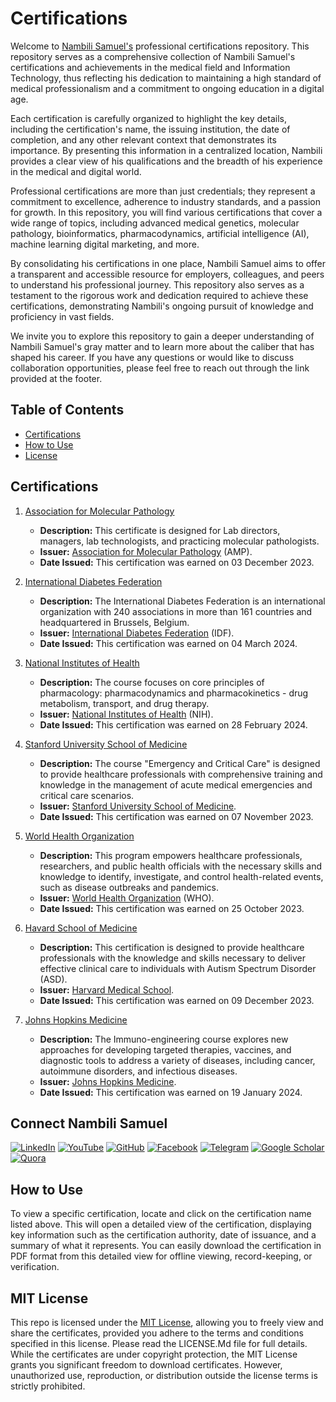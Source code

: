 # Certifications

Welcome to [Nambili Samuel's](https://github.com/Nambili-Samuel) professional certifications repository. This repository serves as a comprehensive collection of Nambili Samuel's certifications and achievements in the medical field and Information Technology, thus reflecting his dedication to maintaining a high standard of medical professionalism and a commitment to ongoing education in a digital age.

Each certification is carefully organized to highlight the key details, including the certification's name, the issuing institution, the date of completion, and any other relevant context that demonstrates its importance. By presenting this information in a centralized location, Nambili provides a clear view of his qualifications and the breadth of his experience in the medical and digital world.

Professional certifications are more than just credentials; they represent a commitment to excellence, adherence to industry standards, and a passion for growth. In this repository, you will find various certifications that cover a wide range of topics, including advanced medical genetics, molecular pathology, bioinformatics, pharmacodynamics, artificial intelligence (AI), machine learning digital marketing, and more.

By consolidating his certifications in one place, Nambili Samuel aims to offer a transparent and accessible resource for employers, colleagues, and peers to understand his professional journey. This repository also serves as a testament to the rigorous work and dedication required to achieve these certifications, demonstrating Nambili's ongoing pursuit of knowledge and proficiency in vast fields.

We invite you to explore this repository to gain a deeper understanding of Nambili Samuel's gray matter and to learn more about the caliber that has shaped his career. If you have any questions or would like to discuss collaboration opportunities, please feel free to reach out through the link provided at the footer.

## Table of Contents

- [Certifications](#certifications)
- [How to Use](#how-to-use)
- [License](#license)

## Certifications

1. [Association for Molecular Pathology](https://github.com/nambilisamuel/Certifications/blob/main/Association%20for%20Molecular%20Pathology.pdf)
   - **Description:** This certificate is designed for Lab directors, managers, lab technologists, and practicing molecular pathologists.
   - **Issuer:** [Association for Molecular Pathology](https://www.amp.org/) (AMP). 
   - **Date Issued:** This certification was earned on 03 December 2023.

2. [International Diabetes Federation](https://github.com/nambilisamuel/Certifications/blob/main/Biosimilar%20Insulin.pdf)
   - **Description:** The International Diabetes Federation is an international organization with 240 associations in more than 161 countries and headquartered in Brussels, Belgium. 
   - **Issuer:** [International Diabetes Federation](https://idf.org/) (IDF).
   - **Date Issued:** This certification was earned on 04 March 2024.
  
3. [National Institutes of Health](https://github.com/nambilisamuel/Certifications/blob/main/Clinical%20Pharmacology.pdf)
   - **Description:** The course focuses on core principles of pharmacology: pharmacodynamics and pharmacokinetics - drug metabolism, transport, and drug therapy.
   - **Issuer:** [National Institutes of Health](https://www.nih.gov/) (NIH).
   - **Date Issued:** This certification was earned on 28 February 2024.

4. [Stanford University School of Medicine](https://github.com/nambilisamuel/Certifications/blob/main/Emergency%20and%20Critical%20Care.pdf)
   - **Description:** The course "Emergency and Critical Care" is designed to provide healthcare professionals with comprehensive training and knowledge in the management of acute medical emergencies and critical care scenarios.
   - **Issuer:** [Stanford University School of Medicine](https://med.stanford.edu/).
   - **Date Issued:** This certification was earned on 07 November 2023.
  
5. [World Health Organization](https://github.com/nambilisamuel/Certifications/blob/main/Epidemiology%20-%20WHO.pdf)
   - **Description:** This program empowers healthcare professionals, researchers, and public health officials with the necessary skills and knowledge to identify, investigate, and control health-related events, such as disease outbreaks and pandemics.
   - **Issuer:** [World Health Organization](https://www.who.int/) (WHO).
   - **Date Issued:** This certification was earned on 25 October 2023.
  
6. [Havard School of Medicine](https://github.com/Nambili-Samuel/Certifications/blob/main/Havard%20School%20of%20Medicine.pdf)
   - **Description:** This certification is designed to provide healthcare professionals with the knowledge and skills necessary to deliver effective clinical care to individuals with Autism Spectrum Disorder (ASD). 
   - **Issuer:** [Harvard Medical School](https://hms.harvard.edu/).
   - **Date Issued:** This certification was earned on 09 December 2023.
  
7. [Johns Hopkins Medicine](https://github.com/Nambili-Samuel/Certifications/blob/main/Immuno-engineering.pdf)
   - **Description:** The Immuno-engineering course explores new approaches for developing targeted therapies, vaccines, and diagnostic tools to address a variety of diseases, including cancer, autoimmune disorders, and infectious diseases.
   - **Issuer:** [Johns Hopkins Medicine](https://www.hopkinsmedicine.org/).
   - **Date Issued:** This certification was earned on 19 January 2024.

<!-- Add more certifications as needed -->

##  Connect Nambili Samuel

[![LinkedIn](https://img.shields.io/badge/LinkedIn-blue?style=for-the-badge&logo=linkedin)](https://www.linkedin.com/in/nambilisamuel)
[![YouTube](https://img.shields.io/badge/YouTube-red?style=for-the-badge&logo=youtube)](www.youtube.com/channel/UCe7N_IrwXRL290P38Yni3aQ)
[![GitHub](https://img.shields.io/badge/GitHub-black?style=for-the-badge&logo=github)](https://github.com/Nambili-Samuel)
[![Facebook](https://img.shields.io/badge/Facebook-blue?style=for-the-badge&logo=facebook)](https://www.facebook.com/yourusername)
[![Telegram](https://img.shields.io/badge/Telegram-blue?style=for-the-badge&logo=telegram)](https://t.me/namibiantimes)
[![Google Scholar](https://img.shields.io/badge/Google%20Scholar-lightgrey?style=for-the-badge&logo=google-scholar)](https://scholar.google.com/citations?user=p2GpjsQAAAAJ&hl=en)
[![Quora](https://img.shields.io/badge/Quora-red?style=for-the-badge&logo=quora)](https://www.quora.com/profile/Nambili-Samuel)

## How to Use

To view a specific certification, locate and click on the certification name listed above. This will open a detailed view of the certification, displaying key information such as the certification authority, date of issuance, and a summary of what it represents. You can easily download the certification in PDF format from this detailed view for offline viewing, record-keeping, or verification.

## MIT License

This repo is licensed under the [MIT License](https://opensource.org/license/mit), allowing you to freely view and share the certificates, provided you adhere to the terms and conditions specified in this license. Please read the LICENSE.Md file for full details. While the certificates are under copyright protection, the MIT License grants you significant freedom to download certificates. However, unauthorized use, reproduction, or distribution outside the license terms is strictly prohibited.
